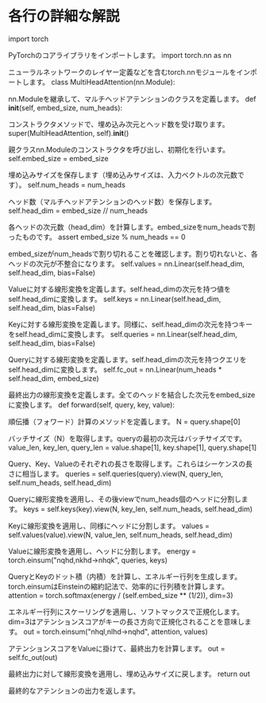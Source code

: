 # 各行の詳細な解説
import torch

PyTorchのコアライブラリをインポートします。
import torch.nn as nn

ニューラルネットワークのレイヤー定義などを含むtorch.nnモジュールをインポートします。
class MultiHeadAttention(nn.Module):

nn.Moduleを継承して、マルチヘッドアテンションのクラスを定義します。
def __init__(self, embed_size, num_heads):

コンストラクタメソッドで、埋め込み次元とヘッド数を受け取ります。
super(MultiHeadAttention, self).__init__()

親クラスnn.Moduleのコンストラクタを呼び出し、初期化を行います。
self.embed_size = embed_size

埋め込みサイズを保存します（埋め込みサイズは、入力ベクトルの次元数です）。
self.num_heads = num_heads

ヘッド数（マルチヘッドアテンションのヘッド数）を保存します。
self.head_dim = embed_size // num_heads

各ヘッドの次元数（head_dim）を計算します。embed_sizeをnum_headsで割ったものです。
assert embed_size % num_heads == 0

embed_sizeがnum_headsで割り切れることを確認します。割り切れないと、各ヘッドの次元が不整合になります。
self.values = nn.Linear(self.head_dim, self.head_dim, bias=False)

Valueに対する線形変換を定義します。self.head_dimの次元を持つ値をself.head_dimに変換します。
self.keys = nn.Linear(self.head_dim, self.head_dim, bias=False)

Keyに対する線形変換を定義します。同様に、self.head_dimの次元を持つキーをself.head_dimに変換します。
self.queries = nn.Linear(self.head_dim, self.head_dim, bias=False)

Queryに対する線形変換を定義します。self.head_dimの次元を持つクエリをself.head_dimに変換します。
self.fc_out = nn.Linear(num_heads * self.head_dim, embed_size)

最終出力の線形変換を定義します。全てのヘッドを結合した次元をembed_sizeに変換します。
def forward(self, query, key, value):

順伝播（フォワード）計算のメソッドを定義します。
N = query.shape[0]

バッチサイズ（N）を取得します。queryの最初の次元はバッチサイズです。
value_len, key_len, query_len = value.shape[1], key.shape[1], query.shape[1]

Query、Key、Valueのそれぞれの長さを取得します。これらはシーケンスの長さに相当します。
queries = self.queries(query).view(N, query_len, self.num_heads, self.head_dim)

Queryに線形変換を適用し、その後viewでnum_heads個のヘッドに分割します。
keys = self.keys(key).view(N, key_len, self.num_heads, self.head_dim)

Keyに線形変換を適用し、同様にヘッドに分割します。
values = self.values(value).view(N, value_len, self.num_heads, self.head_dim)

Valueに線形変換を適用し、ヘッドに分割します。
energy = torch.einsum("nqhd,nkhd->nhqk", queries, keys)

QueryとKeyのドット積（内積）を計算し、エネルギー行列を生成します。torch.einsumはEinsteinの縮約記法で、効率的に行列積を計算します。
attention = torch.softmax(energy / (self.embed_size ** (1/2)), dim=3)

エネルギー行列にスケーリングを適用し、ソフトマックスで正規化します。dim=3はアテンションスコアがキーの長さ方向で正規化されることを意味します。
out = torch.einsum("nhql,nlhd->nqhd", attention, values)

アテンションスコアをValueに掛けて、最終出力を計算します。
out = self.fc_out(out)

最終出力に対して線形変換を適用し、埋め込みサイズに戻します。
return out

最終的なアテンションの出力を返します。 